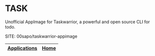 # TASK

 Unofficial AppImage for Taskwarrior, a powerful and open source CLI for todo.

 SITE: 00sapo/taskwarrior-appimage

 | [Applications](https://portable-linux-apps.github.io/apps.html) | [Home](https://portable-linux-apps.github.io)
 | --- | --- |
